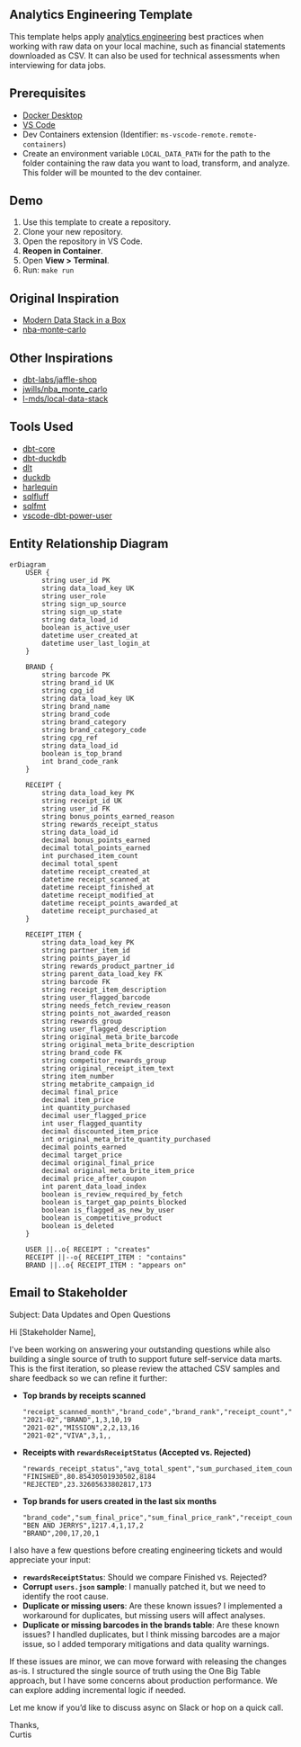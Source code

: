 ## Analytics Engineering Template

This template helps apply [analytics engineering](https://www.getdbt.com/blog/what-is-analytics-engineering) best practices when working with raw data on your local machine, such as financial statements downloaded as CSV. It can also be used for technical assessments when interviewing for data jobs.

## Prerequisites
- [Docker Desktop](https://www.docker.com/)
- [VS Code](https://code.visualstudio.com/)
- Dev Containers extension (Identifier: `ms-vscode-remote.remote-containers`)
- Create an environment variable `LOCAL_DATA_PATH` for the path to the folder containing the raw data you want to load, transform, and analyze. This folder will be mounted to the dev container.

## Demo
1. Use this template to create a repository.
2. Clone your new repository.
3. Open the repository in VS Code.
4. **Reopen in Container**.
5. Open **View > Terminal**.
6. Run: ```make run```

## Original Inspiration
- [Modern Data Stack in a Box](https://duckdb.org/2022/10/12/modern-data-stack-in-a-box.html)
- [nba-monte-carlo](https://github.com/matsonj/nba-monte-carlo)

## Other Inspirations
- [dbt-labs/jaffle-shop](https://github.com/dbt-labs/jaffle-shop)
- [jwills/nba_monte_carlo](https://github.com/jwills/nba_monte_carlo)
- [l-mds/local-data-stack](https://github.com/l-mds/local-data-stack)

## Tools Used
- [dbt-core](https://github.com/dbt-labs/dbt-core)
- [dbt-duckdb](https://github.com/duckdb/dbt-duckdb)
- [dlt](https://github.com/dlt-hub/dlt)
- [duckdb](https://github.com/duckdb/duckdb)
- [harlequin](https://github.com/tconbeer/harlequin)
- [sqlfluff](https://github.com/sqlfluff/sqlfluff)
- [sqlfmt](https://github.com/tconbeer/sqlfmt)
- [vscode-dbt-power-user](https://github.com/AltimateAI/vscode-dbt-power-user)

## Entity Relationship Diagram

```mermaid
erDiagram
    USER {
        string user_id PK
        string data_load_key UK
        string user_role
        string sign_up_source
        string sign_up_state
        string data_load_id
        boolean is_active_user
        datetime user_created_at
        datetime user_last_login_at
    }

    BRAND {
        string barcode PK
        string brand_id UK
        string cpg_id
        string data_load_key UK
        string brand_name
        string brand_code
        string brand_category
        string brand_category_code
        string cpg_ref
        string data_load_id
        boolean is_top_brand
        int brand_code_rank
    }

    RECEIPT {
        string data_load_key PK
        string receipt_id UK
        string user_id FK
        string bonus_points_earned_reason
        string rewards_receipt_status
        string data_load_id
        decimal bonus_points_earned
        decimal total_points_earned
        int purchased_item_count
        decimal total_spent
        datetime receipt_created_at
        datetime receipt_scanned_at
        datetime receipt_finished_at
        datetime receipt_modified_at
        datetime receipt_points_awarded_at
        datetime receipt_purchased_at
    }

    RECEIPT_ITEM {
        string data_load_key PK
        string partner_item_id
        string points_payer_id
        string rewards_product_partner_id
        string parent_data_load_key FK
        string barcode FK
        string receipt_item_description
        string user_flagged_barcode
        string needs_fetch_review_reason
        string points_not_awarded_reason
        string rewards_group
        string user_flagged_description
        string original_meta_brite_barcode
        string original_meta_brite_description
        string brand_code FK
        string competitor_rewards_group
        string original_receipt_item_text
        string item_number
        string metabrite_campaign_id
        decimal final_price
        decimal item_price
        int quantity_purchased
        decimal user_flagged_price
        int user_flagged_quantity
        decimal discounted_item_price
        int original_meta_brite_quantity_purchased
        decimal points_earned
        decimal target_price
        decimal original_final_price
        decimal original_meta_brite_item_price
        decimal price_after_coupon
        int parent_data_load_index
        boolean is_review_required_by_fetch
        boolean is_target_gap_points_blocked
        boolean is_flagged_as_new_by_user
        boolean is_competitive_product
        boolean is_deleted
    }

    USER ||..o{ RECEIPT : "creates"
    RECEIPT ||--o{ RECEIPT_ITEM : "contains"
    BRAND ||..o{ RECEIPT_ITEM : "appears on"
```

## Email to Stakeholder

Subject: Data Updates and Open Questions

Hi [Stakeholder Name],

I've been working on answering your outstanding questions while also building a single source of truth to support future self-service data marts. This is the first iteration, so please review the attached CSV samples and share feedback so we can refine it further:

- **Top brands by receipts scanned**
    ```
    "receipt_scanned_month","brand_code","brand_rank","receipt_count","prev_brand_rank","prev_receipt_count"
    "2021-02","BRAND",1,3,10,19
    "2021-02","MISSION",2,2,13,16
    "2021-02","VIVA",3,1,,
    ```
- **Receipts with `rewardsReceiptStatus` (Accepted vs. Rejected)**
    ```
    "rewards_receipt_status","avg_total_spent","sum_purchased_item_count"
    "FINISHED",80.85430501930502,8184
    "REJECTED",23.32605633802817,173
    ```
- **Top brands for users created in the last six months**
    ```
    "brand_code","sum_final_price","sum_final_price_rank","receipt_count","receipt_count_rank"
    "BEN AND JERRYS",1217.4,1,17,2
    "BRAND",200,17,20,1
    ```

I also have a few questions before creating engineering tickets and would appreciate your input:

- **`rewardsReceiptStatus`**: Should we compare Finished vs. Rejected?
- **Corrupt `users.json` sample**: I manually patched it, but we need to identify the root cause.
- **Duplicate or missing users**: Are these known issues? I implemented a workaround for duplicates, but missing users will affect analyses.
- **Duplicate or missing barcodes in the brands table**: Are these known issues? I handled duplicates, but I think missing barcodes are a major issue, so I added temporary mitigations and data quality warnings.

If these issues are minor, we can move forward with releasing the changes as-is. I structured the single source of truth using the One Big Table approach, but I have some concerns about production performance. We can explore adding incremental logic if needed.

Let me know if you’d like to discuss async on Slack or hop on a quick call.

Thanks,<br>
Curtis
